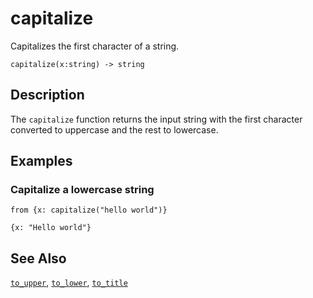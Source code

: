 # capitalize

Capitalizes the first character of a string.

```tql
capitalize(x:string) -> string
```

## Description

The `capitalize` function returns the input string with the first character
converted to uppercase and the rest to lowercase.

## Examples

### Capitalize a lowercase string

```tql
from {x: capitalize("hello world")}
```

```tql
{x: "Hello world"}
```

## See Also

[`to_upper`](to_upper.md), [`to_lower`](to_lower.md), [`to_title`](to_title.md)
